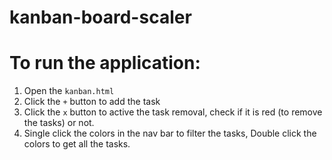 # kanban-board-scaler

# To run the application:

1. Open the ```kanban.html```
2. Click the ```+``` button to add the task
3. Click the ```x``` button to active the task removal, check if it is red (to remove the tasks) or not.
4. Single click the colors in the nav bar to filter the tasks, Double click the colors to get all the tasks.
